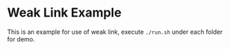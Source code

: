 # Weak Link Example

This is an example for use of weak link, execute `./run.sh` under each folder for demo.

